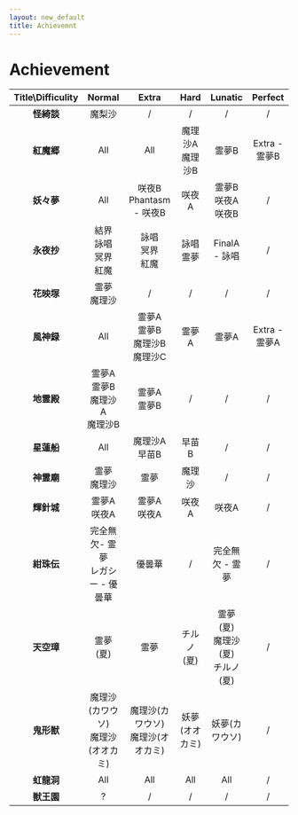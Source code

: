 ```yaml
---
layout: new_default
title: Achievemnt
---
```


# Achievement

|Title\Difficulity|Normal|Extra|Hard|Lunatic|<span title="No Miss No Bom Full SpellCard">Perfect</span>|
|:--:|:--:|:--:|:--:|:--:|:--:|
|**怪綺談**|魔梨沙|/|/|/|/|
|**紅魔郷**|All|All|魔理沙A<br>魔理沙B|霊夢B|Extra - 霊夢B|
|**妖々夢**|All|咲夜B<br>Phantasm - 咲夜B|咲夜A|霊夢B<br>咲夜A<br>咲夜B|/|
|**永夜抄**|結界<br>詠唱<br>冥界<br>紅魔|詠唱<br>冥界<br>紅魔|詠唱<br>霊夢|FinalA - 詠唱|/|
|**花映塚**|霊夢<br>魔理沙|/|/|/|/|
|**風神録**|All|霊夢A<br>霊夢B<br>魔理沙B<br>魔理沙C|霊夢A|霊夢A|Extra - 霊夢A|
|**地霊殿**|霊夢A<br>霊夢B<br>魔理沙A<br>魔理沙B|霊夢A<br>霊夢B|/|/|/|
|**星蓮船**|All|魔理沙A<br>早苗B|早苗B|/|/|
|**神霊廟**|霊夢<br>魔理沙|霊夢|魔理沙|/|/|
|**輝針城**|霊夢A<br>咲夜A|霊夢A<br>咲夜A|咲夜A|咲夜A|/|
|**紺珠伝**|完全無欠- 霊夢<br>レガシー - 優曇華|優曇華|/|完全無欠 - 霊夢|/|
|**天空璋**|霊夢(夏)|霊夢|チルノ(夏)|霊夢(夏)<br>魔理沙(夏)<br>チルノ(夏)|/|
|**鬼形獣**|魔理沙(カワウソ)<br>魔理沙(オオカミ)|魔理沙(カワウソ)<br>魔理沙(オオカミ)|妖夢(オオカミ)|妖夢(カワウソ)|/|
|**虹龍洞**|All|All|All|All|/|
|**獣王園**|?|/|/|/|/|
